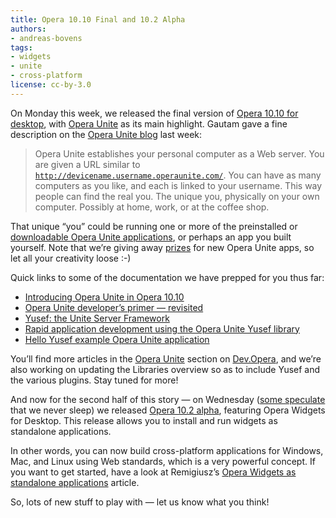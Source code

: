```yaml
---
title: Opera 10.10 Final and 10.2 Alpha
authors:
- andreas-bovens
tags:
- widgets
- unite
- cross-platform
license: cc-by-3.0
---
```


<p>On Monday this week, we released the final version of <a href="http://www.opera.com/browser/">Opera 10.10 for desktop</a>, with <a href="http://unite.opera.com/">Opera Unite</a> as its main highlight. Gautam gave a fine description on the <a href="http://my.opera.com/unite/blog/2009/11/16/hello-yusef-example-opera-unite-application">Opera Unite blog</a> last week:</p>

<blockquote><p>Opera Unite establishes your personal computer as a Web server. You are given a URL similar to <code><a href="http://devicename.username.operaunite.com/" target="_blank">http://devicename.username.operaunite.com/</a></code>. You can have as many computers as you like, and each is linked to your username. This way people can find the real you. The unique you, physically on your own computer. Possibly at home, work, or at the coffee shop.</p></blockquote>

<p>That unique <q>you</q> could be running one or more of the preinstalled or <a href="http://unite.opera.com/applications/">downloadable Opera Unite applications</a>, or perhaps an app you built yourself. Note that we&#8217;re giving away <a href="http://my.opera.com/community/blog/2009/10/23/battle-for-the-best-opera-unite-applications">prizes</a> for new Opera Unite apps, so let all your creativity loose :-)</p>

<p>Quick links to some of the documentation we have prepped for you thus far:</p>

<ul>
<li><a href="https://dev.opera.com/articles/view/introducing-opera-unite-in-opera-10-10/">Introducing Opera Unite in Opera 10.10</a></li>
<li><a href="https://dev.opera.com/articles/view/opera-unite-developer-primer-revisited/">Opera Unite developer&#8217;s primer &#8212; revisited</a></li>
<li><a href="https://dev.opera.com/articles/view/yusef-the-unite-server-framework/">Yusef: the Unite Server Framework</a></li>
<li><a href="https://dev.opera.com/articles/view/rapid-unite-app-development-with-yusef/">Rapid application development using the Opera Unite Yusef library</a></li>
<li><a href="http://my.opera.com/unite/blog/2009/11/16/hello-yusef-example-opera-unite-application">Hello Yusef example Opera Unite application</a></li>
</ul>

<p>You&#8217;ll find more articles in the <a href="https://dev.opera.com/articles/unite/">Opera Unite</a> section on <a href="https://dev.opera.com">Dev.Opera</a>, and we&#8217;re also working on updating the Libraries overview so as to include Yusef and the various plugins. Stay tuned for more!</p>

<p>And now for the second half of this story &#8212; on Wednesday (<a href="http://www.ghacks.net/2009/11/25/opera-10-20-alpha-with-new-widget-behavior/">some speculate</a> that we never sleep) we released <a href="http://www.opera.com/browser/next/">Opera 10.2 alpha</a>, featuring Opera Widgets for Desktop. This release allows you to install and run widgets as standalone applications.</p>

<p>In other words, you can now build cross-platform applications for Windows, Mac, and Linux using Web standards, which is a very powerful concept. If you want to get started, have a look at Remigiusz&#8217;s <a href="https://dev.opera.com/articles/view/widgets-as-standalone-applications/">Opera Widgets as standalone applications</a> article.</p>

<p>So, lots of new stuff to play with &#8212; let us know what you think!</p>
